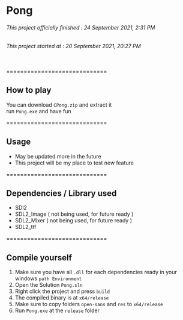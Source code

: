 # Pong
###### This project officially finished : 24 September 2021, 2:31 PM
###### This project started at : 20 September 2021, 20:27 PM
<br>
=============================
<br>

## How to play
You can download `CPong.zip` and extract it<br>
run `Pong.exe` and have fun<br>

=============================<br>

## Usage
- May be updated more in the future
- This project will be my place to test new feature

=============================
## Dependencies / Library used
- SDl2
- SDL2_Image ( not being used, for future ready )
- SDL2_Mixer ( not being used, for future ready )
- SDL2_ttf 

=============================
## Compile yourself
1. Make sure you have all `.dll` for each dependencies ready in your windows `path Environment`
2. Open the Solution `Pong.sln`
3. Right click the project and press `build`
4. The compiled binary is at `x64/release`
5.  Make sure to copy folders `open-sans` and `res` to `x64/release`
6.  Run `Pong.exe` at the `release` folder